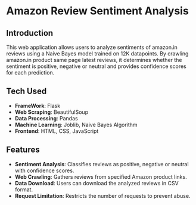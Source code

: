 # Amazon Review Sentiment Analysis

## Introduction
This web application allows users to analyze sentiments of amazon.in reviews using a Naive Bayes model trained on 12K datapoints. By crawling amazon.in product same page latest reviews, it determines whether the sentiment is positive, negative or neutral and provides confidence scores for each prediction.

## Tech Used
- **FrameWork**: Flask
- **Web Scraping**: BeautifulSoup
- **Data Processing**: Pandas
- **Machine Learning**: Joblib, Naive Bayes Algorithm
- **Frontend**: HTML, CSS, JavaScript

## Features
- **Sentiment Analysis**: Classifies reviews as positive, negative or neutral with confidence scores.
- **Web Crawling**: Gathers reviews from specified Amazon product links.
- **Data Download**: Users can download the analyzed reviews in CSV format.
- **Request Limitation**: Restricts the number of requests to prevent abuse.
